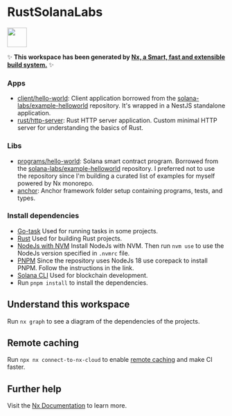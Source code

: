 # RustSolanaLabs

<a alt="Nx logo" href="https://nx.dev" target="_blank" rel="noreferrer"><img src="https://raw.githubusercontent.com/nrwl/nx/master/images/nx-logo.png" width="45"></a>

✨ **This workspace has been generated by [Nx, a Smart, fast and extensible build system.](https://nx.dev)** ✨

### Apps

- [client/hello-world](apps/client/hello-world/README.md): Client application borrowed from the [solana-labs/example-helloworld](https://www.github.com/solana-labs/example-helloworld) repository. It's wrapped in a NestJS standalone application.
- [rust/http-server](apps/rust/http-server/README.md): Rust HTTP server application. Custom minimal HTTP server for understanding the basics of Rust.

### Libs

- [programs/hello-world](libs/programs/hello-world/README.md): Solana smart contract program. Borrowed from the [solana-labs/example-helloworld](https://www.github.com/solana-labs/example-helloworld) repository. I preferred not to use the repository since I'm building a curated list of examples for myself powered by Nx monorepo.
- [anchor](libs/anchor/README.md): Anchor framework folder setup containing programs, tests, and types.

### Install dependencies

- [Go-task](https://taskfile.dev/installation/) Used for running tasks in some projects.
- [Rust](https://www.rust-lang.org/tools/install) Used for building Rust projects.
- [NodeJs with NVM](https://github.com/nvm-sh/nvm) Install NodeJs with NVM. Then run `nvm use` to use the NodeJs version specified in `.nvmrc` file.
- [PNPM](https://pnpm.io/installation#using-corepack) Since the repository uses NodeJs 18 use corepack to install PNPM. Follow the instructions in the link.
- [Solana CLI](https://docs.solana.com/cli/install-solana-cli-tools) Used for blockchain development.
- Run `pnpm install` to install the dependencies.

## Understand this workspace

Run `nx graph` to see a diagram of the dependencies of the projects.

## Remote caching

Run `npx nx connect-to-nx-cloud` to enable [remote caching](https://nx.app) and make CI faster.

## Further help

Visit the [Nx Documentation](https://nx.dev) to learn more.
